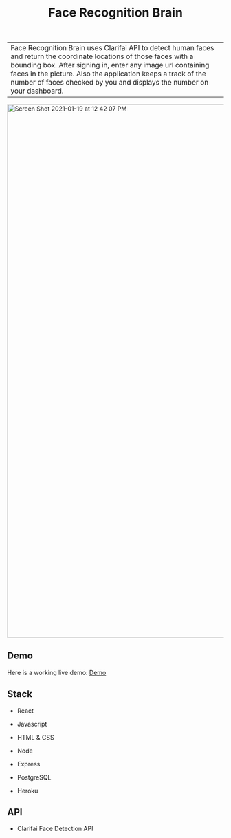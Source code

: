 <h1 align="center"> Face Recognition Brain</h1> <br>

<table>
	<tr>
		<td> Face Recognition Brain uses Clarifai API to detect   
			human faces and return the coordinate locations of those faces with a bounding box. After signing in, enter any image url containing  faces in the picture. Also the application keeps a track of the number of faces checked by you and displays the number on your dashboard.
		</td>
	</tr>
</table>

<img width="1241" alt="Screen Shot 2021-01-19 at 12 42 07 PM" src="https://user-images.githubusercontent.com/23249535/105120034-78ec8b00-5a9f-11eb-95e5-03f0d1623982.png">

## Demo

Here is a working live demo: [Demo](https://facerecognitionbrain10.herokuapp.com/)

## Stack

- React
- Javascript
- HTML & CSS

- Node
- Express
- PostgreSQL
- Heroku 

## API

- Clarifai Face Detection API
